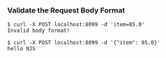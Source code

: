 ### Validate the Request Body Format

```
$ curl -X POST localhost:8099 -d 'item=85.0'
Invalid body format!

$ curl -X POST localhost:8099 -d '{"item": 85.0}'
hello NJS
```